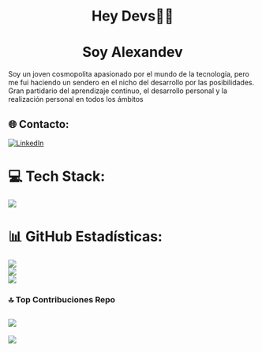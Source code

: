 <h1 align="center">Hey Devs🧑‍💻</h1>
<h1 align="center">Soy Alexandev</h1>
Soy un joven cosmopolita apasionado por el mundo de la tecnología, pero me fui haciendo un sendero en el nicho del desarrollo por las posibilidades. Gran partidario del aprendizaje continuo, el desarrollo personal y la realización personal en todos los ámbitos

## 🌐 Contacto:

[![LinkedIn](https://img.shields.io/badge/LinkedIn-0077B5?style=for-the-badge&logo=linkedin&logoColor=white)](https://www.linkedin.com/in/clauscastillo/)

# 💻 Tech Stack:

<p align="left">
  <a href="https://skillicons.dev">
    <img src="https://skillicons.dev/icons?i=gcp,aws,astro,bootstrap,docker,css,html,js,ts,nodejs,npm,nginx,express,nextjs,vercel,nestjs,mysql,postgres,mongodb,netlify,git,github,postman,vscode,react,prisma,vite,py,tailwind,materialui&perline=10" />
  </a>
</p>

# 📊 GitHub Estadísticas:

![](https://github-readme-stats.vercel.app/api?username=clauscastillo&theme=tokyonight&hide_border=false&include_all_commits=true&count_private=true)<br/>
![](https://github-readme-streak-stats.herokuapp.com/?user=clauscastillo&theme=tokyonight&hide_border=false)<br/>
![](https://github-readme-stats.vercel.app/api/top-langs/?username=clauscastillo&theme=tokyonight&hide_border=false&include_all_commits=true&count_private=true&layout=compact)

### 🔝 Top Contribuciones Repo

## ![](https://github-contributor-stats.vercel.app/api?username=clauscastillo&limit=5&theme=dark&combine_all_yearly_contributions=true)

[![](https://visitcount.itsvg.in/api?id=clauscastillo&label=Vistas%20del%20perfil&color=0&icon=5&pretty=false)](https://visitcount.itsvg.in)
